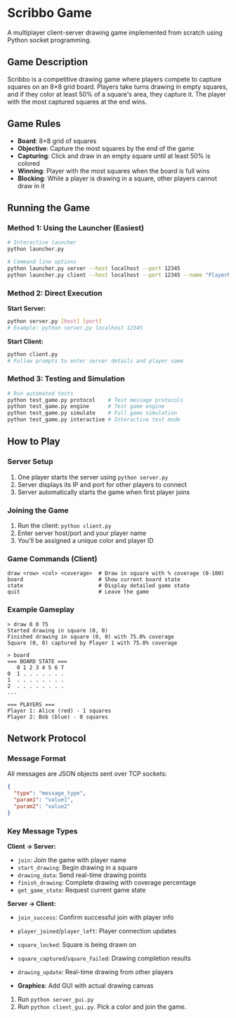 # Scribbo Game

A multiplayer client-server drawing game implemented from scratch using Python socket programming.

## Game Description

Scribbo is a competitive drawing game where players compete to capture squares on an 8×8 grid board. Players take turns drawing in empty squares, and if they color at least 50% of a square's area, they capture it. The player with the most captured squares at the end wins.

## Game Rules

- **Board**: 8×8 grid of squares
- **Objective**: Capture the most squares by the end of the game
- **Capturing**: Click and draw in an empty square until at least 50% is colored
- **Winning**: Player with the most squares when the board is full wins
- **Blocking**: While a player is drawing in a square, other players cannot draw in it

## Running the Game

### Method 1: Using the Launcher (Easiest)

```bash
# Interactive launcher
python launcher.py

# Command line options
python launcher.py server --host localhost --port 12345
python launcher.py client --host localhost --port 12345 --name "PlayerName"
```

### Method 2: Direct Execution

**Start Server:**
```bash
python server.py [host] [port]
# Example: python server.py localhost 12345
```

**Start Client:**
```bash
python client.py
# Follow prompts to enter server details and player name
```

### Method 3: Testing and Simulation

```bash
# Run automated tests
python test_game.py protocol    # Test message protocols
python test_game.py engine      # Test game engine
python test_game.py simulate    # Full game simulation
python test_game.py interactive # Interactive test mode
```

## How to Play

### Server Setup
1. One player starts the server using `python server.py`
2. Server displays its IP and port for other players to connect
3. Server automatically starts the game when first player joins

### Joining the Game
1. Run the client: `python client.py`
2. Enter server host/port and your player name
3. You'll be assigned a unique color and player ID

### Game Commands (Client)
```
draw <row> <col> <coverage>  # Draw in square with % coverage (0-100)
board                        # Show current board state
state                        # Display detailed game state
quit                         # Leave the game
```

### Example Gameplay
```
> draw 0 0 75
Started drawing in square (0, 0)
Finished drawing in square (0, 0) with 75.0% coverage
Square (0, 0) captured by Player 1 with 75.0% coverage

> board
=== BOARD STATE ===
   0 1 2 3 4 5 6 7
0  1 . . . . . . .
1  . . . . . . . .
2  . . . . . . . .
...

=== PLAYERS ===
Player 1: Alice (red) - 1 squares
Player 2: Bob (blue) - 0 squares
```

## Network Protocol

### Message Format
All messages are JSON objects sent over TCP sockets:

```json
{
  "type": "message_type",
  "param1": "value1",
  "param2": "value2"
}
```

### Key Message Types

**Client → Server:**
- `join`: Join the game with player name
- `start_drawing`: Begin drawing in a square
- `drawing_data`: Send real-time drawing points
- `finish_drawing`: Complete drawing with coverage percentage
- `get_game_state`: Request current game state

**Server → Client:**
- `join_success`: Confirm successful join with player info
- `player_joined`/`player_left`: Player connection updates
- `square_locked`: Square is being drawn on
- `square_captured`/`square_failed`: Drawing completion results
- `drawing_update`: Real-time drawing from other players


- **Graphics**: Add GUI with actual drawing canvas
1. Run `python server_gui.py` 
2. Run `python client_gui.py`. Pick a color and join the game.




